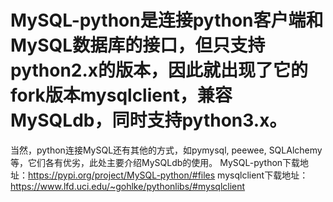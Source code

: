 # MySQL-python是连接python客户端和MySQL数据库的接口，但只支持python2.x的版本，因此就出现了它的fork版本mysqlclient，兼容MySQLdb，同时支持python3.x。
当然，python连接MySQL还有其他的方式，如pymysql, peewee, SQLAlchemy等，它们各有优劣，此处主要介绍MySQLdb的使用。
MySQL-python下载地址：https://pypi.org/project/MySQL-python/#files
mysqlclient下载地址：https://www.lfd.uci.edu/~gohlke/pythonlibs/#mysqlclient

